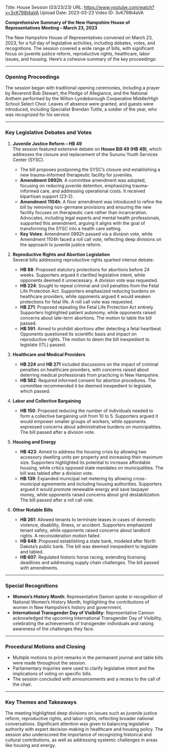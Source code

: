 Title: House Session (03/23/23)
URL: https://www.youtube.com/watch?v=3vK798t4aVA
Upload Date: 2023-03-23
Video ID: 3vK798t4aVA

**Comprehensive Summary of the New Hampshire House of Representatives Meeting – March 23, 2023**

The New Hampshire House of Representatives convened on March 23, 2023, for a full day of legislative activities, including debates, votes, and recognitions. The session covered a wide range of bills, with significant focus on juvenile justice reform, reproductive rights, healthcare, labor issues, and housing. Here’s a cohesive summary of the key proceedings:

---

### **Opening Proceedings**
The session began with traditional opening ceremonies, including a prayer by Reverend Bob Stewart, the Pledge of Allegiance, and the National Anthem performed by the Wilton-Lyndeborough Cooperative Middle/High School Select Choir. Leaves of absence were granted, and guests were introduced, including Specialist Brendan Tuttle, a soldier of the year, who was recognized for his service.

---

### **Key Legislative Debates and Votes**

1. **Juvenile Justice Reform – HB 49**  
   The session featured extensive debate on **House Bill 49 (HB 49)**, which addresses the closure and replacement of the Sununu Youth Services Center (SYSC).  
   - The bill proposes postponing the SYSC’s closure and establishing a new trauma-informed therapeutic facility for juveniles.  
   - **Amendment 0892h**: A committee amendment was adopted, focusing on reducing juvenile detention, emphasizing trauma-informed care, and addressing operational costs. It received bipartisan support (23-2).  
   - **Amendment 1104h**: A floor amendment was introduced to refine the bill by removing non-germane provisions and ensuring the new facility focuses on therapeutic care rather than incarceration. Advocates, including legal experts and mental health professionals, supported this amendment, arguing it aligns with the goal of transforming the SYSC into a health care setting.  
   - **Key Votes**: Amendment 0892h passed via a division vote, while Amendment 1104h faced a roll call vote, reflecting deep divisions on the approach to juvenile justice reform.

2. **Reproductive Rights and Abortion Legislation**  
   Several bills addressing reproductive rights sparked intense debate:  
   - **HB 88**: Proposed statutory protections for abortions before 24 weeks. Supporters argued it clarified legislative intent, while opponents deemed it unnecessary. A division vote was requested.  
   - **HB 224**: Sought to repeal criminal and civil penalties from the Fetal Life Protection Act. Supporters emphasized reducing burdens on healthcare providers, while opponents argued it would weaken protections for fetal life. A roll call vote was requested.  
   - **HB 271**: Proposed repealing the Fetal Life Protection Act entirely. Supporters highlighted patient autonomy, while opponents raised concerns about late-term abortions. The motion to table the bill passed.  
   - **HB 591**: Aimed to prohibit abortions after detecting a fetal heartbeat. Opponents questioned its scientific basis and impact on reproductive rights. The motion to deem the bill inexpedient to legislate (ITL) passed.

3. **Healthcare and Medical Providers**  
   - **HB 224** and **HB 271** included discussions on the impact of criminal penalties on healthcare providers, with concerns raised about deterring medical professionals from practicing in New Hampshire.  
   - **HB 562**: Required informed consent for abortion procedures. The committee recommended it be deemed inexpedient to legislate, which passed.

4. **Labor and Collective Bargaining**  
   - **HB 150**: Proposed reducing the number of individuals needed to form a collective bargaining unit from 10 to 5. Supporters argued it would empower smaller groups of workers, while opponents expressed concerns about administrative burdens on municipalities. The bill passed after a division vote.

5. **Housing and Energy**  
   - **HB 423**: Aimed to address the housing crisis by allowing two accessory dwelling units per property and increasing their maximum size. Supporters highlighted its potential to increase affordable housing, while critics opposed state mandates on municipalities. The bill was tabled after a division vote.  
   - **HB 139**: Expanded municipal net metering by allowing cross-municipal agreements and including housing authorities. Supporters argued it would promote renewable energy and save taxpayer money, while opponents raised concerns about grid destabilization. The bill passed after a roll call vote.

6. **Other Notable Bills**  
   - **HB 261**: Allowed tenants to terminate leases in cases of domestic violence, disability, illness, or accident. Supporters emphasized tenant safety, while opponents raised concerns about landlord rights. A reconsideration motion failed.  
   - **HB 648**: Proposed establishing a state bank, modeled after North Dakota’s public bank. The bill was deemed inexpedient to legislate and tabled.  
   - **HB 607**: Regulated historic horse racing, extending licensing deadlines and addressing supply chain challenges. The bill passed with amendments.

---

### **Special Recognitions**
- **Women’s History Month**: Representative Damon spoke in recognition of National Women’s History Month, highlighting the contributions of women in New Hampshire’s history and government.  
- **International Transgender Day of Visibility**: Representative Cannon acknowledged the upcoming International Transgender Day of Visibility, celebrating the achievements of transgender individuals and raising awareness of the challenges they face.

---

### **Procedural Motions and Closing**
- Multiple motions to print remarks in the permanent journal and table bills were made throughout the session.  
- Parliamentary inquiries were used to clarify legislative intent and the implications of voting on specific bills.  
- The session concluded with announcements and a recess to the call of the chair.

---

### **Key Themes and Takeaways**
The meeting highlighted deep divisions on issues such as juvenile justice reform, reproductive rights, and labor rights, reflecting broader national conversations. Significant attention was given to balancing legislative authority with expert decision-making in healthcare and housing policy. The session also underscored the importance of recognizing historical and cultural contributions, as well as addressing systemic challenges in areas like housing and energy.